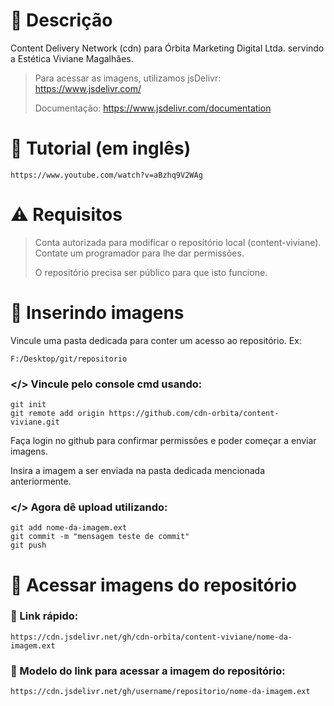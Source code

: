 # 📄 Descrição
Content Delivery Network (cdn) para Órbita Marketing Digital Ltda. servindo a Estética Viviane Magalhães.

> Para acessar as imagens, utilizamos jsDelivr: https://www.jsdelivr.com/
> 
> Documentação: https://www.jsdelivr.com/documentation

# 📌 Tutorial (em inglês)
```
https://www.youtube.com/watch?v=aBzhq9V2WAg
```

# ⚠️ Requisitos
> Conta autorizada para modificar o repositório local (content-viviane). Contate um programador para lhe dar permissões.
> 
> O repositório precisa ser público para que isto funcione.
> 

# 📂 Inserindo imagens
Vincule uma pasta dedicada para conter um acesso ao repositório. Ex:
```
F:/Desktop/git/repositorio
```

### </> Vincule pelo console cmd usando:
```
git init
git remote add origin https://github.com/cdn-orbita/content-viviane.git
```

Faça login no github para confirmar permissões e poder começar a enviar imagens.

Insira a imagem a ser enviada na pasta dedicada mencionada anteriormente.

### </> Agora dê upload utilizando:
```
git add nome-da-imagem.ext
git commit -m "mensagem teste de commit"
git push
```

# 🔭 Acessar imagens do repositório
### 🔗 Link rápido:
```
https://cdn.jsdelivr.net/gh/cdn-orbita/content-viviane/nome-da-imagem.ext
```

### 🔗 Modelo do link para acessar a imagem do repositório:
```
https://cdn.jsdelivr.net/gh/username/repositorio/nome-da-imagem.ext
```
